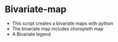 # Bivariate-map
* This script creates a bivariate maps with python
* The bivariate map includes choropleth map
* A Bivariate legend
